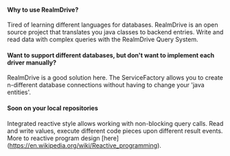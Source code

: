 #### Why to use RealmDrive?
Tired of learning different languages for databases. RealmDrive is an open source project that translates you java classes to backend entries. Write and read data with complex queries with the RealmDrive Query System.
#### Want to support different databases, but don't want to implement each driver manually?
RealmDrive is a good solution here. The ServiceFactory allows you to create n-different database connections without having to change your 'java entities'.

#### Soon on your local repositories
Integrated reactive style allows working with non-blocking query calls. Read and write values, execute different code pieces upon different result events. More to reactive program design [here] (https://en.wikipedia.org/wiki/Reactive_programming).
